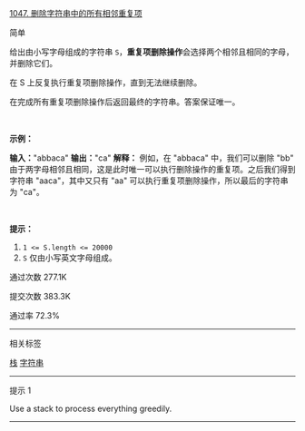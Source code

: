 [1047\. 删除字符串中的所有相邻重复项](https://leetcode.cn/problems/remove-all-adjacent-duplicates-in-string/)

简单

给出由小写字母组成的字符串 `S`，**重复项删除操作**会选择两个相邻且相同的字母，并删除它们。

在 S 上反复执行重复项删除操作，直到无法继续删除。

在完成所有重复项删除操作后返回最终的字符串。答案保证唯一。

&nbsp;

**示例：**

**输入：**"abbaca"
**输出：**"ca"
**解释：**
例如，在 "abbaca" 中，我们可以删除 "bb" 由于两字母相邻且相同，这是此时唯一可以执行删除操作的重复项。之后我们得到字符串 "aaca"，其中又只有 "aa" 可以执行重复项删除操作，所以最后的字符串为 "ca"。

&nbsp;

**提示：**

1.  `1 <= S.length <= 20000`
2.  `S` 仅由小写英文字母组成。

通过次数 277.1K

提交次数 383.3K

通过率 72.3%

* * *

相关标签

[栈](https://leetcode.cn/tag/stack/)
[字符串](https://leetcode.cn/tag/string/)

* * *

提示 1

Use a stack to process everything greedily.

* * *
